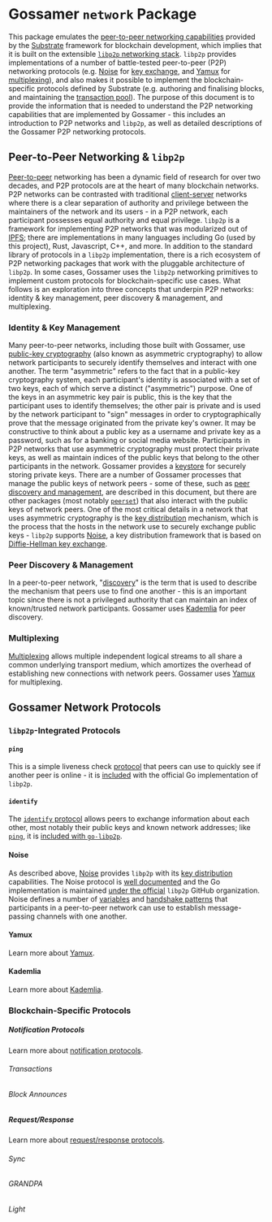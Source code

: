 # Gossamer `network` Package

This package emulates the [peer-to-peer networking capabilities](https://crates.parity.io/sc_network/index.html)
provided by the [Substrate](https://docs.substrate.io/) framework for blockchain development, which implies that it is
built on the extensible [`libp2p` networking stack](https://docs.libp2p.io/introduction/what-is-libp2p/). `libp2p`
provides implementations of a number of battle-tested peer-to-peer (P2P) networking protocols (e.g. [Noise](#noise) for
[key exchange](#identities--key-management), and [Yamux](#yamux) for [multiplexing](#multiplexing)), and also makes it
possible to implement the blockchain-specific protocols defined by Substrate (e.g. authoring and finalising blocks, and
maintaining the [transaction pool](https://docs.substrate.io/v3/concepts/tx-pool/)). The purpose of this document is to
provide the information that is needed to understand the P2P networking capabilities that are implemented by Gossamer -
this includes an introduction to P2P networks and `libp2p`, as well as detailed descriptions of the Gossamer P2P
networking protocols.

## Peer-to-Peer Networking & `libp2p`

[Peer-to-peer](https://en.wikipedia.org/wiki/Peer-to-peer) networking has been a dynamic field of research for over two
decades, and P2P protocols are at the heart of many blockchain networks. P2P networks can be contrasted with traditional
[client-server](https://en.wikipedia.org/wiki/Client%E2%80%93server_model) networks where there is a clear separation of
authority and privilege between the maintainers of the network and its users - in a P2P network, each participant
possesses equal authority and equal privilege. `libp2p` is a framework for implementing P2P networks that was
modularized out of [IPFS](https://ipfs.io/); there are implementations in many languages including Go (used by this
project), Rust, Javascript, C++, and more. In addition to the standard library of protocols in a `libp2p`
implementation, there is a rich ecosystem of P2P networking packages that work with the pluggable architecture of
`libp2p`. In some cases, Gossamer uses the `libp2p` networking primitives to implement custom protocols for
blockchain-specific use cases. What follows is an exploration into three concepts that underpin P2P networks: identity &
key management, peer discovery & management, and multiplexing.

### Identity & Key Management

Many peer-to-peer networks, including those built with Gossamer, use
[public-key cryptography](https://en.wikipedia.org/wiki/Public-key_cryptography) (also known as asymmetric cryptography)
to allow network participants to securely identify themselves and interact with one another. The term "asymmetric"
refers to the fact that in a public-key cryptography system, each participant's identity is associated with a set of two
keys, each of which serve a distinct ("asymmetric") purpose. One of the keys in an asymmetric key pair is public, this
is the key that the participant uses to identify themselves; the other pair is private and is used by the network
participant to "sign" messages in order to cryptographically prove that the message originated from the private key's
owner. It may be constructive to think about a public key as a username and private key as a password, such as for a
banking or social media website. Participants in P2P networks that use asymmetric cryptography must protect their
private keys, as well as maintain indices of the public keys that belong to the other participants in the network.
Gossamer provides a [keystore](../../lib/keystore) for securely storing private keys. There are a number of Gossamer
processes that manage the public keys of network peers - some of these, such as
[peer discovery and management](#peer-discovery--management), are described in this document, but there are other
packages (most notably [`peerset`](../peerset)) that also interact with the public keys of network peers. One of the
most critical details in a network that uses asymmetric cryptography is the
[key distribution](https://en.wikipedia.org/wiki/Key_distribution) mechanism, which is the process that the hosts in the
network use to securely exchange public keys - `libp2p` supports [Noise](#noise), a key distribution framework that is
based on [Diffie-Hellman key exchange](https://en.wikipedia.org/wiki/Diffie%E2%80%93Hellman_key_exchange).

### Peer Discovery & Management

In a peer-to-peer network, "[discovery](https://docs.libp2p.io/concepts/publish-subscribe/#discovery)" is the term that
is used to describe the mechanism that peers use to find one another - this is an important topic since there is not a
privileged authority that can maintain an index of known/trusted network participants. Gossamer uses
[Kademlia](#kademlia) for peer discovery.

### Multiplexing

[Multiplexing](<(https://docs.libp2p.io/concepts/stream-multiplexing/)>) allows multiple independent logical streams to
all share a common underlying transport medium, which amortizes the overhead of establishing new connections with
network peers. Gossamer uses [Yamux](#yamux) for multiplexing.

## Gossamer Network Protocols

### `libp2p`-Integrated Protocols

#### `ping`

This is a simple liveness check [protocol](https://docs.libp2p.io/concepts/protocols/#ping) that peers can use to
quickly see if another peer is online - it is
[included](https://github.com/libp2p/go-libp2p/tree/master/p2p/protocol/ping) with the official Go implementation of
`libp2p`.

#### `identify`

The [`identify` protocol](https://docs.libp2p.io/concepts/protocols/#identify) allows peers to exchange information
about each other, most notably their public keys and known network addresses; like [`ping`](#ping), it is
[included with `go-libp2p`](https://github.com/libp2p/go-libp2p/tree/master/p2p/protocol/identify).

#### Noise

As described above, [Noise](http://noiseprotocol.org/) provides `libp2p` with its
[key distribution](#identity--key-management) capabilities. The Noise protocol is
[well documented](http://cryptowiki.net/index.php?title=Noise_Protocol_Framework) and the Go implementation is
maintained [under the official](https://github.com/libp2p/go-libp2p-noise) `libp2p` GitHub organization. Noise defines a
number of [variables](http://cryptowiki.net/index.php?title=Noise_Protocol_Framework#Noise_Variables) and
[handshake patterns](http://cryptowiki.net/index.php?title=Noise_Protocol_Framework#Handshake_patterns) that
participants in a peer-to-peer network can use to establish message-passing channels with one another.

#### Yamux

Learn more about [Yamux](https://docs.libp2p.io/concepts/stream-multiplexing/#yamux).

#### Kademlia

Learn more about [Kademlia](https://en.wikipedia.org/wiki/Kademlia).

### Blockchain-Specific Protocols

##### Notification Protocols

Learn more about [notification protocols](https://crates.parity.io/sc_network/index.html#notifications-protocols).

###### Transactions

###### Block Announces

##### Request/Response

Learn more about
[request/response protocols](https://crates.parity.io/sc_network/index.html#request-response-protocols).

###### Sync

###### GRANDPA

###### Light
